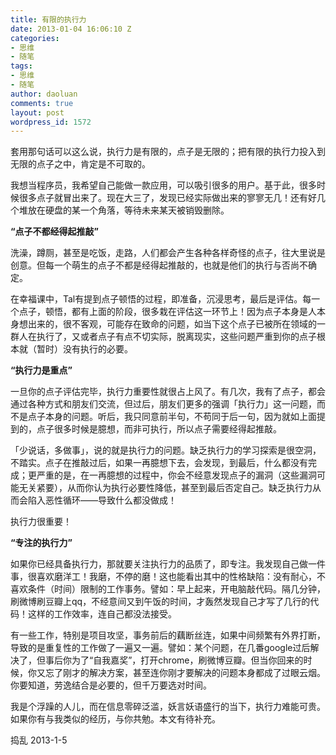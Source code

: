 ```yaml
---
title: 有限的执行力
date: 2013-01-04 16:06:10 Z
categories:
- 思维
- 随笔
tags:
- 思维
- 随笔
author: daoluan
comments: true
layout: post
wordpress_id: 1572
---
```


套用那句话可以这么说，执行力是有限的，点子是无限的；把有限的执行力投入到无限的点子之中，肯定是不可取的。

我想当程序员，我希望自己能做一款应用，可以吸引很多的用户。基于此，很多时候很多点子就冒出来了。现在大三了，发现已经实际做出来的寥寥无几！还有好几个堆放在硬盘的某一个角落，等待未来某天被销毁删除。

<!-- more -->

**“点子不都经得起推敲”**

洗澡，蹲厕，甚至是吃饭，走路，人们都会产生各种各样奇怪的点子，往大里说是创意。但每一个萌生的点子不都是经得起推敲的，也就是他们的执行与否尚不确定。

在幸福课中，Tal有提到点子顿悟的过程，即准备，沉浸思考，最后是评估。每一个点子，顿悟，都有上面的阶段，很多栽在评估这一环节上！因为点子本身是人本身想出来的，很不客观，可能存在致命的问题，如当下这个点子已被所在领域的一群人在执行了，又或者点子有点不切实际，脱离现实，这些问题严重到你的点子根本就（暂时）没有执行的必要。

**“执行力是重点”**

一旦你的点子评估完毕，执行力重要性就很占上风了。有几次，我有了点子，都会通过各种方式和朋友们交流，但过后，朋友们更多的强调「执行力」这一问题，而不是点子本身的问题。听后，我只同意前半句，不苟同于后一句，因为就如上面提到的，点子很多时候是臆想，而非可执行，所以点子需要经得起推敲。

「少说话，多做事」，说的就是执行力的问题。缺乏执行力的学习探索是很空洞，不踏实。点子在推敲过后，如果一再臆想下去，会发现，到最后，什么都没有完成；更严重的是，在一再臆想的过程中，你会不经意发现点子的漏洞（这些漏洞可能无关紧要），从而你认为执行必要性降低，甚至到最后否定自己。缺乏执行力从而会陷入恶性循环——导致什么都没做成！

执行力很重要！

**“专注的执行力”**

如果你已经具备执行力，那就要关注执行力的品质了，即专注。我发现自己做一件事，很喜欢磨洋工！我磨，不停的磨！这也能看出其中的性格缺陷：没有耐心，不喜欢条件（时间）限制的工作事务。譬如：早上起来，开电脑敲代码。隔几分钟，刷微博刷豆瓣上qq，不经意间又到午饭的时间，才轰然发现自己才写了几行的代码！这样的工作效率，连自己都没法接受。

有一些工作，特别是项目攻坚，事务前后的藕断丝连，如果中间频繁有外界打断，导致的是重复性的工作做了一遍又一遍。譬如：某个问题，在几番google过后解决了，但事后你为了“自我嘉奖”，打开chrome，刷微博豆瓣。但当你回来的时候，你又忘了刚才的解决方案，甚至连你刚才要解决的问题本身都成了过眼云烟。你要知道，劳逸结合是必要的，但千万要选对时间。

我是个浮躁的人儿，而在信息零碎泛滥，妖言妖语盛行的当下，执行力难能可贵。如果你有与我类似的经历，与你共勉。本文有待补充。

捣乱 2013-1-5
